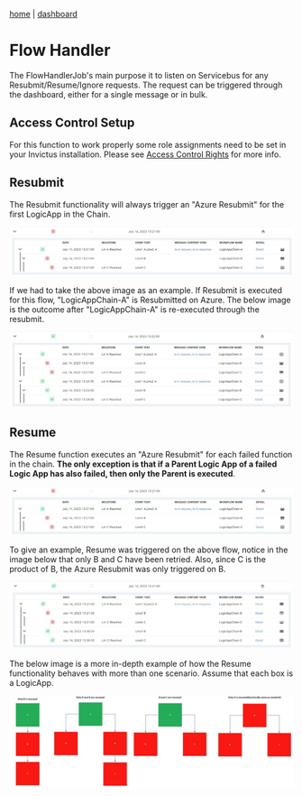 [home](../README.md) | [dashboard](dashboard.md)

# Flow Handler

The FlowHandlerJob's main purpose it to listen on Servicebus for any Resubmit/Resume/Ignore requests. The request can be triggered through the dashboard, either for a single message or in bulk.

## Access Control Setup

For this function to work properly some role assignments need to be set in your Invictus installation. Please see [Access Control Rights](accesscontrolrights.md) for more info.

## Resubmit

The Resubmit functionality will always trigger an "Azure Resubmit" for the first LogicApp in the Chain.

![resubmit](../images/dashboard/FlowHandler/fh-resubmit1.jpg)

If we had to take the above image as an example. If Resubmit is executed for this flow, "LogicAppChain-A" is Resubmitted on Azure. The below image is the outcome after "LogicAppChain-A" is re-executed through the resubmit.

![resubmit](../images/dashboard/FlowHandler/fh-resubmit2.jpg)

## Resume

The Resume function executes an "Azure Resubmit" for each failed function in the chain. **The only exception is that if a Parent Logic App of a failed Logic App has also failed, then only the Parent is executed**.

![resume](../images/dashboard/FlowHandler/fh-resubmit1.jpg)

To give an example, Resume was triggered on the above flow, notice in the image below that only B and C have been retried. Also, since C is the product of B, the Azure Resubmit was only triggered on B.

![resume](../images/dashboard/FlowHandler/fh-resume1.jpg)

The below image is a more in-depth example of how the Resume functionality behaves with more than one scenario. Assume that each box is a LogicApp.

![resume detail](../images/fh-detail.png)
